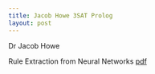 ```yaml
---
title: Jacob Howe 3SAT Prolog
layout: post
---
```


Dr Jacob Howe

Rule Extraction from Neural Networks [pdf](/assets/RuleExtractionLong.pdf)
